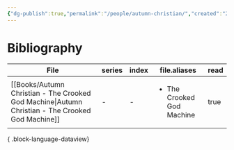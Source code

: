 ```yaml
---
{"dg-publish":true,"permalink":"/people/autumn-christian/","created":"2024-12-23","updated":"2025-03-13"}
---
```



# Bibliography

| File                                                                                                | series | index | file.aliases                              | read |
| --------------------------------------------------------------------------------------------------- | ------ | ----- | ----------------------------------------- | ---- |
| [[Books/Autumn Christian - The Crooked God Machine\|Autumn Christian - The Crooked God Machine]] | \-     | \-    | <ul><li>The Crooked God Machine</li></ul> | true |

{ .block-language-dataview}

